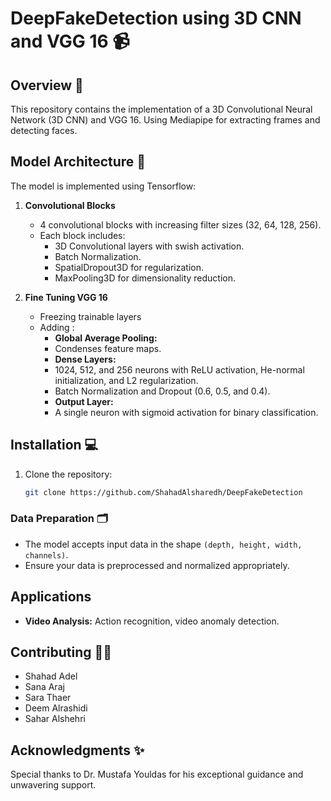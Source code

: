 # DeepFakeDetection using 3D CNN and VGG 16 📹


## Overview 🔎
This repository contains the implementation of a 3D Convolutional Neural Network (3D CNN) and VGG 16. Using Mediapipe for extracting frames and detecting faces. 

## Model Architecture 🧠
The model is implemented using Tensorflow: 

1. **Convolutional Blocks**
   - 4 convolutional blocks with increasing filter sizes (32, 64, 128, 256).
   - Each block includes:
     - 3D Convolutional layers with swish activation.
     - Batch Normalization.
     - SpatialDropout3D for regularization.
     - MaxPooling3D for dimensionality reduction.

2. **Fine Tuning VGG 16**
   - Freezing trainable layers
   - Adding :
       - **Global Average Pooling:**
       -  Condenses feature maps.
       - **Dense Layers:**
       - 1024, 512, and 256 neurons with ReLU activation, He-normal initialization, and L2 regularization.
       - Batch Normalization and Dropout (0.6, 0.5, and 0.4).
       - **Output Layer:**
       - A single neuron with sigmoid activation for binary classification.
     


## Installation 💻
1. Clone the repository:
   ```bash
   git clone https://github.com/ShahadAlsharedh/DeepFakeDetection
   ```


### Data Preparation 🗂️
- The model accepts input data in the shape `(depth, height, width, channels)`.
- Ensure your data is preprocessed and normalized appropriately.


## Applications
- **Video Analysis:** Action recognition, video anomaly detection.


## Contributing 👩‍💻
- Shahad Adel
- Sana Araj
- Sara Thaer
- Deem Alrashidi
- Sahar Alshehri



## Acknowledgments ✨
Special thanks to Dr. Mustafa Youldas for his exceptional guidance and unwavering support.
